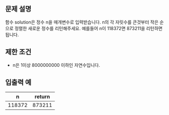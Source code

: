 ## 문제 설명

함수 solution은 정수 n을 매개변수로 입력받습니다. n의 각 자릿수를 큰것부터 작은 순으로 정렬한 새로운 정수를 리턴해주세요. 예를들어 n이 118372면 873211을 리턴하면 됩니다.

## 제한 조건

- n은 1이상 8000000000 이하인 자연수입니다.

## 입출력 예

| n      | 	return |
|--------|---------|
| 118372 | 	873211 |